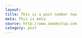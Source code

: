 ```yaml
---
layout:
title: This is a post number two
meta: This is meta
source: http://www.imadeitup.com
category: post
---
```

